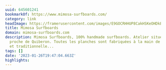 ```yaml
---
uuid: 645601241
bookmarkOf: https://www.mimosa-surfboards.com/
category: link
headImage: https://framerusercontent.com/images/E9GOCRHHUP8CakHSKeOHDkEQhLw.png
title: Mimosa Surfboards
domain: mimosa-surfboards.com
description: Mimosa Surfboards, 100% handmade surfboards. ​Atelier situé dans le Morbihan,
  proche de Quiberon. Toutes les planches sont fabriquées à la main de manière artisanale
  et traditionnelle...
tags: []
date: '2023-01-26T19:47:04.663Z'
highlights: 
---
```



